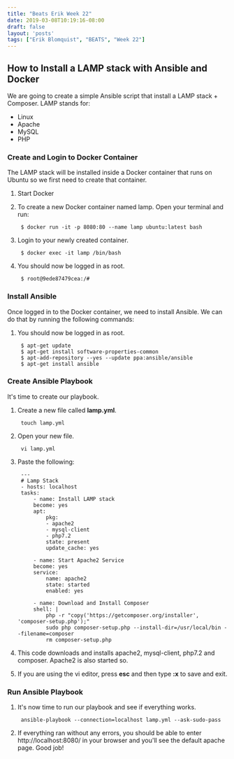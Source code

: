 ```yaml
---
title: "Beats Erik Week 22"
date: 2019-03-08T10:19:16-08:00
draft: false
layout: 'posts'
tags: ["Erik Blomquist", "BEATS", "Week 22"]
---
```


## How to Install a LAMP stack with Ansible and Docker
We are going to create a simple Ansible script that install a LAMP stack + Composer. LAMP stands for:
- Linux
- Apache
- MySQL
- PHP

### Create and Login to Docker Container
The LAMP stack will be installed inside a Docker container that runs on Ubuntu so we first need to create that container.

1. Start Docker 
2. To create a new Docker container named lamp. Open your terminal and run:

        $ docker run -it -p 8080:80 --name lamp ubuntu:latest bash



3. Login to your newly created container. 

        $ docker exec -it lamp /bin/bash

4. You should now be logged in as root. 

        $ root@9ede87479cea:/#

### Install Ansible
Once logged in to the Docker container, we need to install Ansible. We can do that by running the following commands:

1. You should now be logged in as root. 

        $ apt-get update
        $ apt-get install software-properties-common
        $ apt-add-repository --yes --update ppa:ansible/ansible
        $ apt-get install ansible
        
### Create Ansible Playbook
It's time to create our playbook. 

1. Create a new file called **lamp.yml**.

        touch lamp.yml

2. Open your new file.

        vi lamp.yml

3. Paste the following:

        --- 
        # Lamp Stack
        - hosts: localhost
        tasks:
            - name: Install LAMP stack
            become: yes
            apt: 
                pkg:
                - apache2
                - mysql-client
                - php7.2
                state: present
                update_cache: yes

            - name: Start Apache2 Service
            become: yes
            service:
                name: apache2
                state: started
                enabled: yes

            - name: Download and Install Composer
            shell: |
                php -r "copy('https://getcomposer.org/installer', 'composer-setup.php');"
                sudo php composer-setup.php --install-dir=/usr/local/bin --filename=composer
                rm composer-setup.php

4. This code downloads and installs apache2, mysql-client, php7.2 and composer. Apache2 is also started so. 

5. If you are using the vi editor, press **esc** and then type **:x** to save and exit.

### Run Ansible Playbook
1. It's now time to run our playbook and see if everything works.

        ansible-playbook --connection=localhost lamp.yml --ask-sudo-pass

2. If everything ran without any errors, you should be able to enter http://localhost:8080/ in your browser and you'll see the default apache page. Good job!